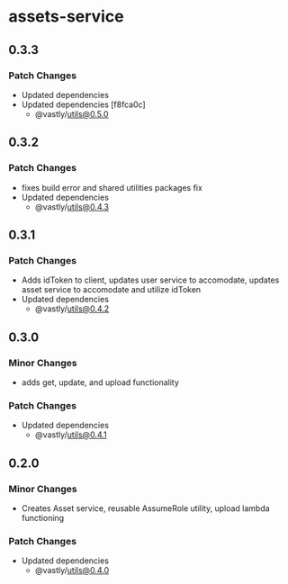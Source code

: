 # assets-service

## 0.3.3

### Patch Changes

- Updated dependencies
- Updated dependencies [f8fca0c]
  - @vastly/utils@0.5.0

## 0.3.2

### Patch Changes

- fixes build error and shared utilities packages fix
- Updated dependencies
  - @vastly/utils@0.4.3

## 0.3.1

### Patch Changes

- Adds idToken to client, updates user service to accomodate, updates asset service to accomodate
  and utilize idToken
- Updated dependencies
  - @vastly/utils@0.4.2

## 0.3.0

### Minor Changes

- adds get, update, and upload functionality

### Patch Changes

- Updated dependencies
  - @vastly/utils@0.4.1

## 0.2.0

### Minor Changes

- Creates Asset service, reusable AssumeRole utility, upload lambda functioning

### Patch Changes

- Updated dependencies
  - @vastly/utils@0.4.0
